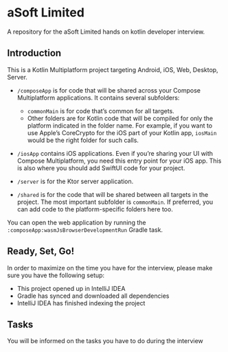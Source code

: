 # aSoft Limited

A repository for the aSoft Limited hands on kotlin developer interview.

## Introduction
This is a Kotlin Multiplatform project targeting Android, iOS, Web, Desktop, Server.

* `/composeApp` is for code that will be shared across your Compose Multiplatform applications.
  It contains several subfolders:
  - `commonMain` is for code that’s common for all targets.
  - Other folders are for Kotlin code that will be compiled for only the platform indicated in the folder name.
    For example, if you want to use Apple’s CoreCrypto for the iOS part of your Kotlin app,
    `iosMain` would be the right folder for such calls.

* `/iosApp` contains iOS applications. Even if you’re sharing your UI with Compose Multiplatform, 
  you need this entry point for your iOS app. This is also where you should add SwiftUI code for your project.

* `/server` is for the Ktor server application.

* `/shared` is for the code that will be shared between all targets in the project.
  The most important subfolder is `commonMain`. If preferred, you can add code to the platform-specific folders here too.

You can open the web application by running the `:composeApp:wasmJsBrowserDevelopmentRun` Gradle task.

## Ready, Set, Go!
In order to maximize on the time you have for the interview, please make sure you have the following setup:

- This project opened up in IntelliJ IDEA
- Gradle has synced and downloaded all dependencies
- IntelliJ IDEA has finished indexing the project

## Tasks
You will be informed on the tasks you have to do during the interview